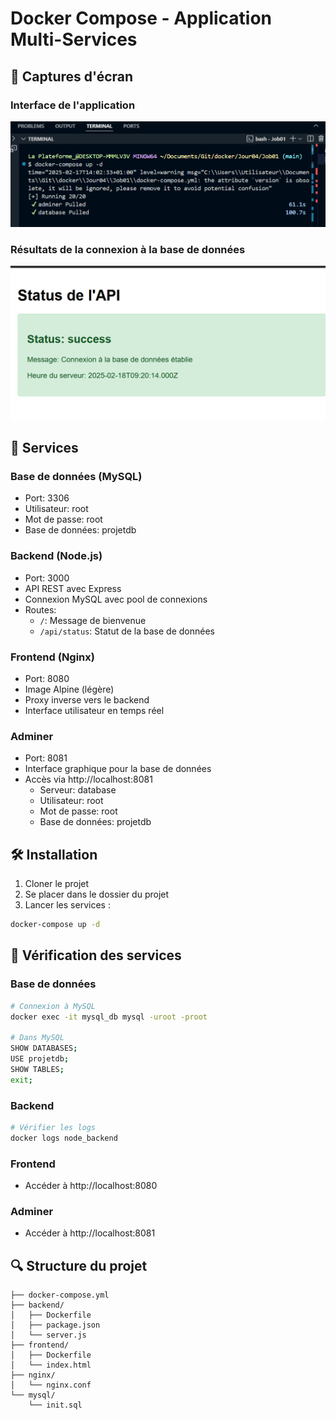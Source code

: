 # Docker Compose - Application Multi-Services

## 📸 Captures d'écran
### Interface de l'application
![Interface de l'application](../image/image.png)

### Résultats de la connexion à la base de données
![Résultats de la connexion](../image/image2.png)

## 🚀 Services

### Base de données (MySQL)
- Port: 3306
- Utilisateur: root
- Mot de passe: root
- Base de données: projetdb

### Backend (Node.js)
- Port: 3000
- API REST avec Express
- Connexion MySQL avec pool de connexions
- Routes:
  - `/`: Message de bienvenue
  - `/api/status`: Statut de la base de données

### Frontend (Nginx)
- Port: 8080
- Image Alpine (légère)
- Proxy inverse vers le backend
- Interface utilisateur en temps réel

### Adminer
- Port: 8081
- Interface graphique pour la base de données
- Accès via http://localhost:8081
  - Serveur: database
  - Utilisateur: root
  - Mot de passe: root
  - Base de données: projetdb

## 🛠️ Installation

1. Cloner le projet
2. Se placer dans le dossier du projet
3. Lancer les services :
```bash
docker-compose up -d
```

## 📝 Vérification des services

### Base de données
```bash
# Connexion à MySQL
docker exec -it mysql_db mysql -uroot -proot

# Dans MySQL
SHOW DATABASES;
USE projetdb;
SHOW TABLES;
exit;
```

### Backend
```bash
# Vérifier les logs
docker logs node_backend
```

### Frontend
- Accéder à http://localhost:8080

### Adminer
- Accéder à http://localhost:8081

## 🔍 Structure du projet
```
├── docker-compose.yml
├── backend/
│   ├── Dockerfile
│   ├── package.json
│   └── server.js
├── frontend/
│   ├── Dockerfile
│   └── index.html
├── nginx/
│   └── nginx.conf
└── mysql/
    └── init.sql
```
